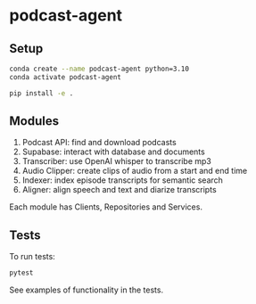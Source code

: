 # podcast-agent

## Setup

``` bash
conda create --name podcast-agent python=3.10
conda activate podcast-agent

pip install -e .
```

## Modules

1. Podcast API: find and download podcasts
2. Supabase: interact with database and documents
3. Transcriber: use OpenAI whisper to transcribe mp3
4. Audio Clipper: create clips of audio from a start and end time
5. Indexer: index episode transcripts for semantic search
6. Aligner: align speech and text and diarize transcripts

Each module has Clients, Repositories and Services.

## Tests

To run tests:

``` bash
pytest
```

See examples of functionality in the tests.
